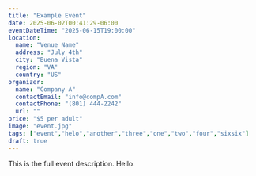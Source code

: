 ```yaml
---
title: "Example Event"
date: 2025-06-02T00:41:29-06:00
eventDateTime: "2025-06-15T19:00:00"
location:
  name: "Venue Name"
  address: "July 4th"
  city: "Buena Vista"
  region: "VA"
  country: "US"
organizer:
  name: "Company A"
  contactEmail: "info@compA.com"
  contactPhone: "(801) 444-2242"
  url: ""
price: "$5 per adult"
image: "event.jpg"
tags: ["event","helo","another","three","one","two","four","sixsix"]
draft: true
---
```

This is the full event description. Hello.
